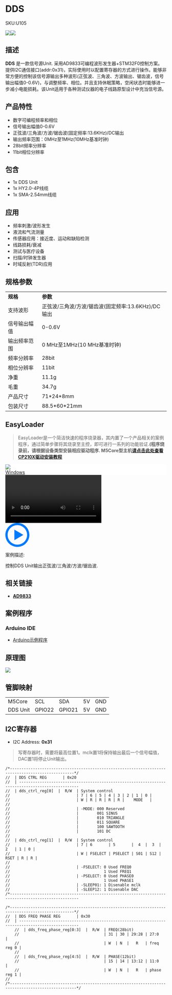 # DDS

<el-tag effect="plain">SKU:U105</el-tag>

<div class="product_pic"><img src="assets/img/product_pics/unit/dds/dds_01.webp"><img src="assets/img/product_pics/unit/dds/dds_02.webp"></div>

## 描述

**DDS** 是一款信号源Unit. 采用AD9833可编程波形发生器+STM32F0控制方案。提供I2C通信接口(addr:0x31)，实际使用时以配置寄存器的方式进行操作。能够非常方便的控制该信号源输出多种波形(正弦波、三角波、方波输出、锯齿波，信号输出幅值0-0.6V)，与调整频率、相位。并且支持休眠策略，空闲状态时能够进一步减小电能损耗。该Unit适用于各种测试仪器的电子线路原型设计中充当信号源。

## 产品特性

- 数字可编程频率和相位
- 信号输出幅值0-0.6V
- 正弦波/三角波/方波/锯齿波(固定频率:13.6KHz)/DC输出
- 输出频率范围：0MHz至1MHz(10MHz基准时钟)
- 28bit频率分辨率
- 11bit相位分辨率

## 包含

- 1x DDS Unit
- 1x HY2.0-4P线缆
- 1x SMA-2.54mm线缆

## 应用

- 频率刺激/波形发生
- 液流和气流测量
- 传感器应用：接近度、运动和缺陷检测
- 线路损耗/衰减
- 测试与医疗设备 
- 扫描/时钟发生器
- 时域反射(TDR)应用

## 规格参数

<table>
   <tr style="font-weight:bold">
      <td>规格</td>
      <td>参数</td>
   </tr>
   <tr>
      <td>支持波形</td>
      <td>正弦波/三角波/方波/锯齿波(固定频率:13.6KHz)/DC输出</td>
   </tr>
   <tr>
      <td>信号输出幅值</td>
      <td>0-0.6V</td>
   </tr>
   <tr>
      <td>输出频率范围</td>
      <td>0 MHz至1MHz(10 MHz基准时钟)</td>
   </tr>
   <tr>
      <td>频率分辨率</td>
      <td>28bit</td>
   </tr>
   <tr>
      <td>相位分辨率</td>
      <td>11bit</td>
   </tr>
   <tr>
      <td>净重</td>
      <td>11.1g</td>
   </tr>
   <tr>
      <td>毛重</td>
      <td>34.7g</td>
   </tr>
   <tr>
      <td>产品尺寸</td>
      <td>71*24*8mm</td>
   </tr>
   <tr>
      <td>包装尺寸</td>
      <td>88.5*60*21mm</td>
   </tr>
 </table>


## EasyLoader

>EasyLoader是一个简洁快速的程序烧录器，其内置了一个产品相关的案例程序，通过简单步骤将其烧录至主控，即可进行一系列的功能验证.**(程序烧录前，请根据设备类型安装相应驱动程序. M5Core型主机[请点击此处查看CP210X驱动安装教程](zh_CN/arduino/arduino_development?id=安装串口驱动)**

<div class="easyloader-box">
    <div style="background-color:white;">
        <div><img src="https://m5stack.oss-cn-shenzhen.aliyuncs.com/image/easyloader_intro.webp"></div>
        <div class="easyloader-btn">
            <a href="https://m5stack.oss-cn-shenzhen.aliyuncs.com/EasyLoader/Windows/UNIT/For%20M5Core/EasyLoader_DDS_UNIT_With_M5Core.exe">Windows</a>
        </div>
    </div>
    <div>
        <video id="example_video" controls>
            <source src="https://m5stack.oss-cn-shenzhen.aliyuncs.com/video/Product_example_video/Unit/DDS_UNIT.mp4" type="video/mp4">
        </video>
        <div class="easyloader-mask">
        <a>
            <svg id="play-btn" t="1583228776634" class="icon" viewBox="0 0 1024 1024" version="1.1" xmlns="http://www.w3.org/2000/svg" p-id="4152" width="75" height="75"><path d="M512 0C229.216 0 0 229.216 0 512s229.216 512 512 512 512-229.216 512-512S794.784 0 512 0z m0 928C282.24 928 96 741.76 96 512S282.24 96 512 96s416 186.24 416 416-186.24 416-416 416zM384 288l384 224-384 224z" p-id="4153" fill="#007aff"></path></svg></a>
            <p>案例描述:</p>
            <p>控制DDS Unit输出正弦波/三角波/方波/锯齿波.</p>
        </div>
    </div>
</div>

## 相关链接

- **[AD9833](https://m5stack.oss-cn-shenzhen.aliyuncs.com/resource/docs/datasheet/unit/dds/ad9833.pdf)**


## 案例程序

### Arduino IDE

- [Arduino示例程序](https://github.com/m5stack/M5Stack/tree/master/examples/Unit/DDS_AD9833)


## 原理图

<img src="assets/img/product_pics/unit/dds/dds_sch.webp">

## 管脚映射

<table>
 <tr><td>M5Core</td><td>SCL</td><td>SDA</td><td>5V</td><td>GND</td></tr>
 <tr><td>DDS Unit</td><td>GPIO22</td><td>GPIO21</td><td>5V</td><td>GND</td></tr>
</table>

## I2C寄存器

- I2C Address: **0x31**                                       

>写寄存器时，需要将最高位置1。mclk置1将保持输出最后一个信号幅值，DAC置1将停止Unit输出。

```
/*--------------------------------------------------------------------------------------------------*/
//  | DDS CTRL REG       | 0x20
//  | ------------------------------------------------------------------------------------------------
//  | dds_ctrl_reg[0]  |  R/W  | System control
//                             | 7 | 6 | 5 | 4 | 3 | 2 | 1 | 0 |
//                             | W | R | R | R | R |    MODE   |
//                             
//                             | -MODE: 000 Reserved
//                             |        001 SINUS
//                             |        010 TRIANGLE
//                             |        011 SQUARE
//                             |        100 SAWTOOTH
//                             |        101 DC
//
//  | dds_ctrl_reg[1]  |  R/W  | System control
//                             | 7 | 6       | 5       |  4  |  3  |  2   | 1 | 0 | 
//                             | W | FSELECT | PSELECT | S01 | S12 | RSET | R | R |
//                             
//                             | -FSELECT: 0 Used FREQ0
//                                         1 Used FREQ1
//                             | -PSELECT: 0 Used PHASE0
//                                         1 Used PHASE1
//                             | -SLEEP01: 1 Disenable mclk
//                             | -SLEEP12: 1 Disenable DAC
/*----------------------------------------------------------------------------------------------------

/*--------------------------------------------------------------------------------------------------*/
//  | DDS FREQ PHASE REG       | 0x30
//  | ------------------------------------------------------------------------------------------------
    //  | dds_freq_phase_reg[0:3]  |  R/W  | FREQ(28bit)
    //                                     | 31 | 30 | 29:28 | 27:0       |
    //                                     | W  | N  |   R   | freq reg 0 |
    //
    //  | dds_freq_phase_reg[4:5]  |  R/W  | PHASE(12bit)
    //                                     | 15 | 14 | 13:12 | 11:0        |
    //                                     | W  | N  |   R   | phase reg 1 |
//
/*---------------------------------------------------------------------------------------------------*/


```

<script>

   var purchase_link = 'https://m5stack.com/products/dds-unit-ad9833';
   
   anchor_search(purchase_link);
   scrollFunc();

</script>